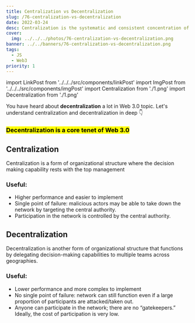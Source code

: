 ```yaml
---
title: Centralization vs Decentralization
slug: /76-centralization-vs-decentralization
date: 2022-03-24
desc: Centralization is the systematic and consistent concentration of authority at central points. Unlike, decentralization is the systematic delegation of authority in an organization.
cover:
  img: ../../../photos/76-centralization-vs-decentralization.png
banner: ../../banners/76-centralization-vs-decentralization.png
tags:
  - JS
  - Web3
priority: 1
---
```


import LinkPost from '../../../src/components/linkPost'
import ImgPost from '../../../src/components/imgPost'
import Centralization from './1.png'
import Decentralization from './1.png'

You have heard about **decentralization** a lot in Web 3.0 topic. Let's understand centralization and decentralization in deep 👇

### <mark>Decentralization is a core tenet of Web 3.0</mark>

## Centralization

<ImgPost src={Centralization} alt="Centralization" width={50} />

Centralization is a form of organizational structure where the decision making capability rests with the top management

### Useful:

- Higher performance and easier to implement
- Single point of failure: malicious actors may be able to take down the network by targeting the central authority.
- Participation in the network is controlled by the central authority.

## Decentralization

<ImgPost src={Decentralization} alt="Decentralization" width={50} />

Decentralization is another form of organizational structure that functions by delegating decision-making capabilities to multiple teams across geographies.

### Useful:

- Lower performance and more complex to implement
- No single point of failure: network can still function even if a large proportion of participants are attacked/taken out.
- Anyone can participate in the network; there are no “gatekeepers.” Ideally, the cost of participation is very low.
